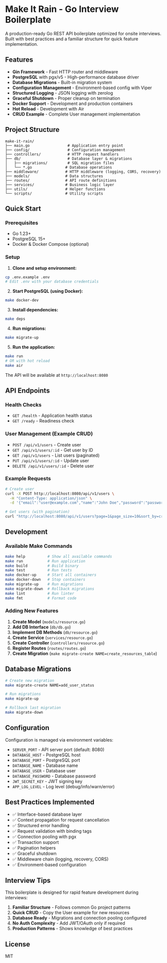 # Make It Rain - Go Interview Boilerplate

A production-ready Go REST API boilerplate optimized for onsite interviews. Built with best practices and a familiar structure for quick feature implementation.

## Features

- **Gin Framework** - Fast HTTP router and middleware
- **PostgreSQL** with pgx/v5 - High-performance database driver
- **Database Migrations** - Built-in migration system
- **Configuration Management** - Environment-based config with Viper
- **Structured Logging** - JSON logging with zerolog
- **Graceful Shutdown** - Proper cleanup on termination
- **Docker Support** - Development and production containers
- **Hot Reload** - Development with Air
- **CRUD Example** - Complete User management implementation

## Project Structure

```
make-it-rain/
├── main.go                 # Application entry point
├── config/                 # Configuration management
├── controllers/            # HTTP request handlers
├── db/                     # Database layer & migrations
│   ├── migrations/         # SQL migration files
│   └── *.go               # Database operations
├── middleware/            # HTTP middleware (logging, CORS, recovery)
├── models/                # Data structures
├── routes/                # API route definitions
├── services/              # Business logic layer
├── utils/                 # Helper functions
└── scripts/               # Utility scripts
```

## Quick Start

### Prerequisites

- Go 1.23+
- PostgreSQL 15+
- Docker & Docker Compose (optional)

### Setup

1. **Clone and setup environment:**
```bash
cp .env.example .env
# Edit .env with your database credentials
```

2. **Start PostgreSQL (using Docker):**
```bash
make docker-dev
```

3. **Install dependencies:**
```bash
make deps
```

4. **Run migrations:**
```bash
make migrate-up
```

5. **Run the application:**
```bash
make run
# OR with hot reload
make air
```

The API will be available at `http://localhost:8080`

## API Endpoints

### Health Checks
- `GET /health` - Application health status
- `GET /ready` - Readiness check

### User Management (Example CRUD)
- `POST /api/v1/users` - Create user
- `GET /api/v1/users/:id` - Get user by ID
- `GET /api/v1/users` - List users (paginated)
- `PUT /api/v1/users/:id` - Update user
- `DELETE /api/v1/users/:id` - Delete user

### Example Requests

```bash
# Create user
curl -X POST http://localhost:8080/api/v1/users \
  -H "Content-Type: application/json" \
  -d '{"email":"user@example.com","name":"John Doe","password":"password123"}'

# Get users (with pagination)
curl "http://localhost:8080/api/v1/users?page=1&page_size=10&sort_by=created_at&sort_order=desc"
```

## Development

### Available Make Commands

```bash
make help          # Show all available commands
make run           # Run application
make build         # Build binary
make test          # Run tests
make docker-up     # Start all containers
make docker-down   # Stop containers
make migrate-up    # Run migrations
make migrate-down  # Rollback migrations
make lint          # Run linter
make fmt           # Format code
```

### Adding New Features

1. **Create Model** (`models/resource.go`)
2. **Add DB Interface** (`db/db.go`)
3. **Implement DB Methods** (`db/resource.go`)
4. **Create Service** (`services/resource.go`)
5. **Create Controller** (`controllers/resource.go`)
6. **Register Routes** (`routes/routes.go`)
7. **Create Migration** (`make migrate-create NAME=create_resources_table`)

## Database Migrations

```bash
# Create new migration
make migrate-create NAME=add_user_status

# Run migrations
make migrate-up

# Rollback last migration
make migrate-down
```

## Configuration

Configuration is managed via environment variables:

- `SERVER_PORT` - API server port (default: 8080)
- `DATABASE_HOST` - PostgreSQL host
- `DATABASE_PORT` - PostgreSQL port
- `DATABASE_NAME` - Database name
- `DATABASE_USER` - Database user
- `DATABASE_PASSWORD` - Database password
- `JWT_SECRET_KEY` - JWT signing key
- `APP_LOG_LEVEL` - Log level (debug/info/warn/error)

## Best Practices Implemented

- ✅ Interface-based database layer
- ✅ Context propagation for request cancellation
- ✅ Structured error handling
- ✅ Request validation with binding tags
- ✅ Connection pooling with pgx
- ✅ Transaction support
- ✅ Pagination helpers
- ✅ Graceful shutdown
- ✅ Middleware chain (logging, recovery, CORS)
- ✅ Environment-based configuration

## Interview Tips

This boilerplate is designed for rapid feature development during interviews:

1. **Familiar Structure** - Follows common Go project patterns
2. **Quick CRUD** - Copy the User example for new resources
3. **Database Ready** - Migrations and connection pooling configured
4. **No Auth Complexity** - Add JWT/OAuth only if required
5. **Production Patterns** - Shows knowledge of best practices

## License

MIT